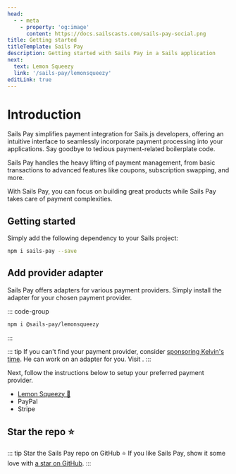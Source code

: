 ```yaml
---
head:
  - - meta
    - property: 'og:image'
      content: https://docs.sailscasts.com/sails-pay-social.png
title: Getting started
titleTemplate: Sails Pay
description: Getting started with Sails Pay in a Sails application
next:
  text: Lemon Squeezy
  link: '/sails-pay/lemonsqueezy'
editLink: true
---
```


# Introduction

Sails Pay simplifies payment integration for Sails.js developers, offering an intuitive interface to seamlessly incorporate payment processing into your applications. Say goodbye to tedious payment-related boilerplate code.

Sails Pay handles the heavy lifting of payment management, from basic transactions to advanced features like coupons, subscription swapping, and more.

With Sails Pay, you can focus on building great products while Sails Pay takes care of payment complexities.

## Getting started

Simply add the following dependency to your Sails project:

```sh
npm i sails-pay --save
```

## Add provider adapter

Sails Pay offers adapters for various payment providers. Simply install the adapter for your chosen payment provider.

::: code-group

```sh [Lemon Squeezy]
npm i @sails-pay/lemonsqueezy
```

:::

::: tip
If you can't find your payment provider, consider [sponsoring Kelvin's time](https://github.com/sponsors/DominusKelvin). He can work on an adapter for you. Visit .
:::

Next, follow the instructions below to setup your preferred payment provider.

- [Lemon Squeezy 🍋](/sails-pay/lemonsqueezy)
- PayPal <Badge type="warning" text="coming soon" />
- Stripe <Badge type="warning" text="coming soon" />

## Star the repo :star:

::: tip Star the Sails Pay repo on GitHub :star:
If you like Sails Pay, show it some love with [a star on GitHub](https://github.com/sailscastshq/sails-pay).
:::
